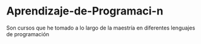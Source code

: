 # Aprendizaje-de-Programaci-n
Son cursos que he tomado a lo largo de la maestría en diferentes lenguajes de programación
